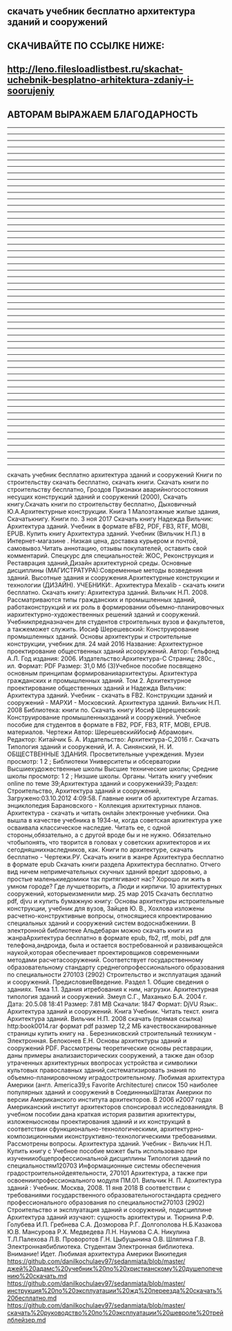 скачать учебник бесплатно архитектура зданий и сооружений
--------------------------------------------------
СКАЧИВАЙТЕ ПО ССЫЛКЕ НИЖЕ:
--------------------------------------------------
http://leno.filesloadlistbest.ru/skachat-uchebnik-besplatno-arhitektura-zdaniy-i-soorujeniy
--------------------------------------------------
АВТОРАМ ВЫРАЖАЕМ БЛАГОДАРНОСТЬ
--------------------------------------------------
--------------------------------------------------
--------------------------------------------------
--------------------------------------------------
--------------------------------------------------
--------------------------------------------------
--------------------------------------------------
--------------------------------------------------
--------------------------------------------------
--------------------------------------------------
--------------------------------------------------
--------------------------------------------------
--------------------------------------------------
--------------------------------------------------
--------------------------------------------------
--------------------------------------------------
--------------------------------------------------
--------------------------------------------------
--------------------------------------------------
--------------------------------------------------
--------------------------------------------------
--------------------------------------------------
--------------------------------------------------
--------------------------------------------------
--------------------------------------------------
--------------------------------------------------
--------------------------------------------------
--------------------------------------------------
--------------------------------------------------
--------------------------------------------------
--------------------------------------------------
--------------------------------------------------
--------------------------------------------------
--------------------------------------------------
--------------------------------------------------
--------------------------------------------------
--------------------------------------------------
--------------------------------------------------
--------------------------------------------------
--------------------------------------------------
--------------------------------------------------
--------------------------------------------------
--------------------------------------------------
--------------------------------------------------
--------------------------------------------------
--------------------------------------------------
--------------------------------------------------
--------------------------------------------------
--------------------------------------------------
--------------------------------------------------
--------------------------------------------------
--------------------------------------------------
--------------------------------------------------
--------------------------------------------------
скачать учебник бесплатно архитектура зданий и сооружений Книги по строительству скачать бесплатно, скачать книги. Скачать книги по строительству бесплатно, Гроздов Признаки аварийногосостояния несущих конструкций зданий и сооружений (2000), Скачать книгу.Скачать книги по строительству бесплатно, Дыховичный Ю.А.Архитектурные конструкции. Книга 1 Малоэтажные жилые здания, Скачатькнигу. Книги по. 3 ноя 2017  Скачать книгу Надежда Вильчик: Архитектура зданий. Учебник в формате вFB2, PDF, FB3, RTF, MOBI, EPUB. Купить книгу Архитектура зданий. Учебник (Вильчик Н.П.) в Интернет-магазине . Низкая цена, доставка курьером и почтой, самовывоз.Читать аннотацию, отзывы покупателей, оставить свой комментарий. Спецкурс для специальностей: ЖОС, Реконструкция и Реставрация зданий,Дизайн архитектурной среды. Основные дисциплины (МАГИСТРАТУРА):Современные методы возведения зданий. Высотные здания и сооружения.Архитектурные конструкции и технологии (ДИЗАЙН). УЧЕБНИКИ:. Архитектура  Mexalib - скачать книги бесплатно. Скачать книгу: Архитектура зданий. Вильчик Н.П. 2008. Рассматриваются типы гражданских и промышленных зданий, работаконструкций и их роль в формировании объемно-планировочных иархитектурно-художественных решений зданий и сооружений. Учебникпредназначен для студентов строительных вузов и факультетов, а такжеможет служить. Иосиф Шерешевский: Конструирование промышленных зданий. Основы архитектуры и строительные конструкции, учебник для. 24 май 2016  Название: Архитектурное проектирование общественных зданий исооружений. Автор: Гельфонд А.Л. Год издания: 2006. Издательство:Архитектура-С Страниц: 280с., ил. Формат: PDF Размер: 31,0 Мб (3)Учебное пособие посвящено основным принципам формированияархитектуры. Архитектура гражданских и промышленных зданий. Том 2. Архитектурное проектирование общественных зданий и
Надежда Вильчик: Архитектура зданий. Учебник - скачать в FB2. Конструкции зданий и сооружений - МАРХИ - Московский. Архитектура зданий. Вильчик Н.П. 2008  Библиотека: книги по. Скачать книгу Иосиф Шерешевский: Конструирование промышленныхзданий и сооружений. Учебное пособие для студентов в формате в FB2, PDF, FB3, RTF, MOBI, EPUB.  материалов. Чертежи Автор: ШерешевскийИосиф Абрамович. Редактор: Китайчик Б. А. Издательство: Архитектура-С,2016 г. Скачать Типология зданий и сооружений, И. А. Синянский, Н. И. ОБЩЕСТВЕННЫЕ ЗДАНИЯ. Просветительные учреждения. Музеи просмотр: 1  2 ; Библиотеки  Университеты и обсерватории  Высшиехудожественные школы  Высшие технические школы; Средние школы просмотр: 1  2 ; Низшие школы. Органы. Читать книгу  учебник online по теме 39;Архитектура зданий и сооружений39;.Раздел: Строительство, Архитектура зданий и сооружений, Загружено:03.10.2012 4:09:58. Главные книги об архитектуре  Arzamas. энциклопедия Барановского - Коллекция архитектурных планов. Архитектура - скачать и читать онлайн электронные учебники. Она вышла в качестве учебника в 1934-м, когда советская архитектура уже осваивала классическое наследие. Читать ее, с одной стороны,обязательно, а с другой  вроде бы и не нужно. Обязательно  чтобыпонять, что творится в головах у советских архитекторов и их сегодняшнихнаследников, как. Книги по архитектуре, скачать бесплатно - Чертежи.РУ. Скачать книги в жанре Архитектура бесплатно в формате epub
Скачать книги раздела Архитектура бесплатно.  Отчего вид ничем непримечательных скучных зданий вредит здоровью, а простые маленькиедомики так притягивают нас? Хорошо ли жить в умном городе? Где лучшетворить, а  Люди и кирпичи. 10 архитектурных сооружений, которыеизменили мир. 25 мар 2015  Скачать бесплатно pdf, djvu и купить бумажную книгу: Основы архитектуры истроительные конструкции, учебник для вузов, Зайцев Ю. В., Хохлова изложены расчетно-конструктивные вопросы, относящиеся кпроектированию специальных зданий и сооружений систем водоснабжениии. В электронной библиотеке Альдебаран можно скачать книги из жанраАрхитектура бесплатно в формате epub, fb2, rtf, mobi, pdf для телефона,андроида,  была и остается востребованной и развивающейся наукой,которая обеспечивает проектировщиков современными методами расчетасооружений. Соответствует государственному образовательному стандарту среднегопрофессионального образования по специальности 270103 (2902) Строительство и эксплуатация зданий и сооружений. ПредисловиеВведение. Раздел 1. Общие сведения о зданиях. Тема 1.1. Здания итребования к ним, нагрузки. Архитектурная типология зданий и сооружений. Змеул С.Г., Маханько Б.А. 2004 г. Дата: 20.5.08 18:41  Размер: 7.81 MB  Скачали: 1847 Формат: DjVU Язык:. Архитектура зданий и сооружений. Книга  Учебник. Читать текст. книга Архитектура зданий. Вильчик Н.П. 2008 скачать (прямая ссылка) http:book0014.rar формат pdf размер 12,2 МБ качествосканированные страницы купить книгу на . Березниковский строительный техникум - Электронная. Белоконев Е.Н. Основы архитектуры зданий и сооружений PDF. Рассмотрены теоретические основы реставрации, даны примеры анализаисторических сооружений, а также дан обзор утраченных архитектурных  ввопросах устройства и символики культовых православных зданий,систематизировать знания по объемно-планировочному иградостроительному. Любимая архитектура Америки (англ. America39;s Favorite Architecture) список 150 наиболее популярных зданий и сооружений в СоединнныхШтатах Америки по версии Американского института архитекторов. В 2006 и2007 годах Американский институт архитекторов спонсировал исследованиядля. В учебном пособии дана краткая история развития архитектуры, изложеныосновы проектирования зданий и их конструкций в соответствии сфункционально-технологическими, архитектурно-композиционными иконструктивно-технологическими требованиями. Рассмотрены вопросы. Архитектура зданий. Учебник - Вильчик Н.П.  Купить книгу с
Учебное пособие может быть использовано при изученииобщепрофессиональной дисциплины Типология зданий по специальностям120703 Информационные системы обеспечения градостроительнойдеятельности, 270101 Архитектура, а также при освоениипрофессионального модуля ПМ.01. Вильчик Н. П. Архитектура зданий : Учебник.  Москва, 2008. 11 янв 2018  В соответствии с требованиями государственного образовательногостандарта среднего профессионального образования по специальности270103 (2902) Строительство и эксплуатация зданий и сооружений, подисциплине Архитектура зданий изучают: сущность архитектуры и. Тюрнина Р.Ф. Голубева И.П. Гребнева С.А. Дозморова Р.Г. Долгополова Н.Б.Казакова Ю.В. Мансурова Р.Х. Медведева Л.Н. Наумова С.А. Никулина Т.Л.Палехова Л.В. Проворотов Г.Н. Цыбуцынина О.В. Шляпина Г.В. Электроннаябиблиотека. Студентам  Электронная библиотека. Внимание! Идет. Любимая архитектура Америки  Википедия
https://github.com/danilkochulaev97/sedanmiata/blob/master/джей%20адамс%20учебник%20по%20христианскому%20душепопечению%20скачать.md
https://github.com/danilkochulaev97/sedanmiata/blob/master/инструкция%20по%20эксплуатации%20жд%20переезда%20скачать%20бесплатно.md
https://github.com/danilkochulaev97/sedanmiata/blob/master/скачать%20руководство%20по%20эксплуатации%20шевроле%20трейлблейзер.md